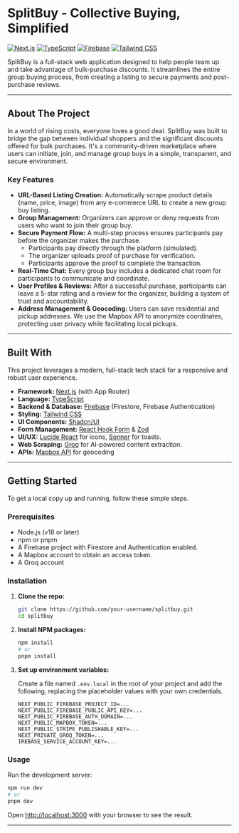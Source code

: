 # SplitBuy - Collective Buying, Simplified

[![Next.js](https://img.shields.io/badge/Next.js-14.x-black?style=for-the-badge&logo=next.js)](https://nextjs.org/)
[![TypeScript](https://img.shields.io/badge/TypeScript-5.x-blue?style=for-the-badge&logo=typescript)](https://www.typescriptlang.org/)
[![Firebase](https://img.shields.io/badge/Firebase-10.x-orange?style=for-the-badge&logo=firebase)](https://firebase.google.com/)
[![Tailwind CSS](https://img.shields.io/badge/Tailwind_CSS-3.x-38B2AC?style=for-the-badge&logo=tailwind-css)](https://tailwindcss.com/)

SplitBuy is a full-stack web application designed to help people team up and take advantage of bulk-purchase discounts. It streamlines the entire group buying process, from creating a listing to secure payments and post-purchase reviews.

---

## About The Project

In a world of rising costs, everyone loves a good deal. SplitBuy was built to bridge the gap between individual shoppers and the significant discounts offered for bulk purchases. It's a community-driven marketplace where users can initiate, join, and manage group buys in a simple, transparent, and secure environment.

### Key Features

*   **URL-Based Listing Creation:** Automatically scrape product details (name, price, image) from any e-commerce URL to create a new group buy listing.
*   **Group Management:** Organizers can approve or deny requests from users who want to join their group buy.
*   **Secure Payment Flow:** A multi-step process ensures participants pay before the organizer makes the purchase.
    *   Participants pay directly through the platform (simulated).
    *   The organizer uploads proof of purchase for verification.
    *   Participants approve the proof to complete the transaction.
*   **Real-Time Chat:** Every group buy includes a dedicated chat room for participants to communicate and coordinate.
*   **User Profiles & Reviews:** After a successful purchase, participants can leave a 5-star rating and a review for the organizer, building a system of trust and accountability.
*   **Address Management & Geocoding:** Users can save residential and pickup addresses. We use the Mapbox API to anonymize coordinates, protecting user privacy while facilitating local pickups.

---

## Built With

This project leverages a modern, full-stack tech stack for a responsive and robust user experience.

*   **Framework:** [Next.js](https://nextjs.org/) (with App Router)
*   **Language:** [TypeScript](https://www.typescriptlang.org/)
*   **Backend & Database:** [Firebase](https://firebase.google.com/) (Firestore, Firebase Authentication)
*   **Styling:** [Tailwind CSS](https://tailwindcss.com/)
*   **UI Components:** [Shadcn/UI](https://ui.shadcn.com/)
*   **Form Management:** [React Hook Form](https://react-hook-form.com/) & [Zod](https://zod.dev/)
*   **UI/UX:** [Lucide React](https://lucide.dev/) for icons, [Sonner](https://sonner.emilkowal.ski/) for toasts.
*   **Web Scraping:** [Groq](https://groq.com/) for AI-powered content extraction.
*   **APIs:** [Mapbox API](https://www.mapbox.com/) for geocoding

---

## Getting Started

To get a local copy up and running, follow these simple steps.

### Prerequisites

*   Node.js (v18 or later)
*   npm or pnpm
*   A Firebase project with Firestore and Authentication enabled.
*   A Mapbox account to obtain an access token.
*   A Groq account

### Installation

1.  **Clone the repo:**
    ```sh
    git clone https://github.com/your-username/splitbuy.git
    cd splitbuy
    ```

2.  **Install NPM packages:**
    ```sh
    npm install
    # or
    pnpm install
    ```

3.  **Set up environment variables:**

    Create a file named `.env.local` in the root of your project and add the following, replacing the placeholder values with your own credentials.

    ```env
    NEXT_PUBLIC_FIREBASE_PROJECT_ID=...
    NEXT_PUBLIC_FIREBASE_PUBLIC_API_KEY=...
    NEXT_PUBLIC_FIREBASE_AUTH_DOMAIN=...
    NEXT_PUBLIC_MAPBOX_TOKEN=...
    NEXT_PUBLIC_STRIPE_PUBLISHABLE_KEY=...
    NEXT_PRIVATE_GROQ_TOKEN=...
    IREBASE_SERVICE_ACCOUNT_KEY=...
    ```

### Usage

Run the development server:

```sh
npm run dev
# or
pnpm dev
```

Open [http://localhost:3000](http://localhost:3000) with your browser to see the result.

---
